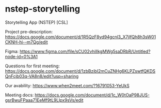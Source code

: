 # nstep-storytelling
Storytelling App (NSTEP) [CSL]

Project pre-description: https://docs.google.com/document/d/1R5QzF8yd94gcnl3_X7jlfQh8h3sW01CKNH-hi--m7Qg/edit

Figma: https://www.figma.com/file/sCU02vhillkgMWg5saDRbR/Untitled?node-id=0%3A1

Questions for first meeting: https://docs.google.com/document/d/1zbBzibI2mCuZNHg6KLPZswtfQKDSQnFcjb03q-VA8n8/edit?usp=sharing

Our avability: https://www.when2meet.com/?16791053-YeUkS

Meeting docs: https://docs.google.com/document/d/1c_W0tOaP98JUS-gsrBwuFPaaa71EeMf9tL9Llpx9sVs/edit
